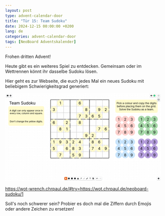 ```yaml
---
layout: post
type: advent-calendar-door
title: "Tür 15: Team Sudoku"
date: 2024-12-15 00:00:00 +0200
lang: de
categories: advent-calendar-door
tags: [NeoBoard Adventskalender]
---
```


Frohen dritten Advent!

Heute gibt es ein weiteres Spiel zu entdecken. Gemeinsam oder im Wettrennen könnt ihr dasselbe Sudoku lösen.

Hier geht es zur Webseite, die euch jedes Mal ein neues Sudoku mit beliebigem Schwierigkeitsgrad generiert:

![](./preview.png)

https://wot-wrench.chrpaul.de/#try=https://wot.chrpaul.de/neoboard-sudoku/1

Soll's noch schwerer sein? Probier es doch mal die Ziffern durch Emojis oder andere Zeichen zu ersetzen!
